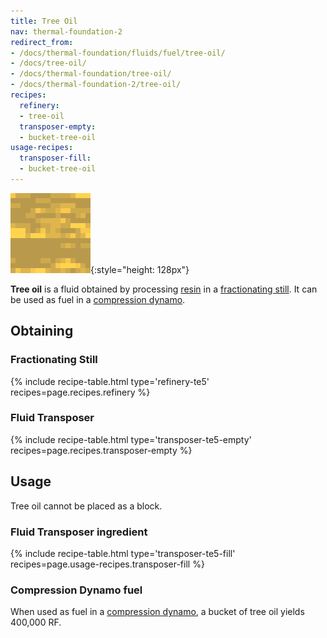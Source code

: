 ```yaml
---
title: Tree Oil
nav: thermal-foundation-2
redirect_from:
- /docs/thermal-foundation/fluids/fuel/tree-oil/
- /docs/tree-oil/
- /docs/thermal-foundation/tree-oil/
- /docs/thermal-foundation-2/tree-oil/
recipes:
  refinery:
  - tree-oil
  transposer-empty:
  - bucket-tree-oil
usage-recipes:
  transposer-fill:
  - bucket-tree-oil
---
```


![Tree oil](/assets/images/thermal-foundation-2/tree-oil.gif){:style="height: 128px"}


**Tree oil** is a fluid obtained by processing [resin](/docs/1.12/thermal-foundation-2/resin/) in a
[fractionating still](/docs/1.12/thermal-expansion-5/fractionating-still/). It can be used as fuel in a
[compression dynamo](/docs/1.12/thermal-expansion-5/compression-dynamo/).


Obtaining
---------

### Fractionating Still
{% include recipe-table.html type='refinery-te5' recipes=page.recipes.refinery %}

### Fluid Transposer
{% include recipe-table.html type='transposer-te5-empty' recipes=page.recipes.transposer-empty %}


Usage
-----

Tree oil cannot be placed as a block.

### Fluid Transposer ingredient
{% include recipe-table.html type='transposer-te5-fill' recipes=page.usage-recipes.transposer-fill %}

### Compression Dynamo fuel
When used as fuel in a [compression
dynamo](/docs/1.12/thermal-expansion-5/compression-dynamo/), a bucket of tree oil
yields 400,000 RF.
